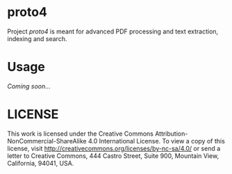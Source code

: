 proto4
======
Project *proto4* is meant for advanced PDF processing and text extraction, indexing and search.

Usage
=====
*Coming soon...*


LICENSE
=======
This work is licensed under the Creative Commons Attribution-NonCommercial-ShareAlike 4.0 International License.
To view a copy of this license, visit http://creativecommons.org/licenses/by-nc-sa/4.0/ or send a letter to Creative Commons, 444 Castro Street, Suite 900, Mountain View, California, 94041, USA.
